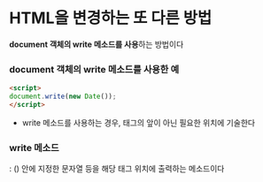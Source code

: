 # HTML을 변경하는 또 다른 방법

**document 객체의 write 메소드를 사용**하는 방법이다

### document 객체의 write 메소드를 사용한 예

```html
<script>
document.write(new Date());
</script>
```

- write 메소드를 사용하는 경우, </body> 태그의 앞이 아닌 필요한 위치에 기술한다

### write 메소드

: () 안에 지정한 문자열 등을 해당 태그 위치에 출력하는 메소드이다